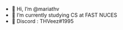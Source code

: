 - 👋 Hi, I’m @mariathv
- 🌱 I’m currently studying CS at FAST NUCES
- 💬 Discord : THVeez#1995

<!---
mariathv/mariathv is a ✨ special ✨ repository because its `README.md` (this file) appears on your GitHub profile.
You can click the Preview link to take a look at your changes.
--->
